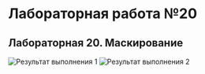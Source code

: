 # Лабораторная работа №20
## Лабораторная 20. Маскирование

![Результат выполнения 1]()
![Результат выполнения 2]()
